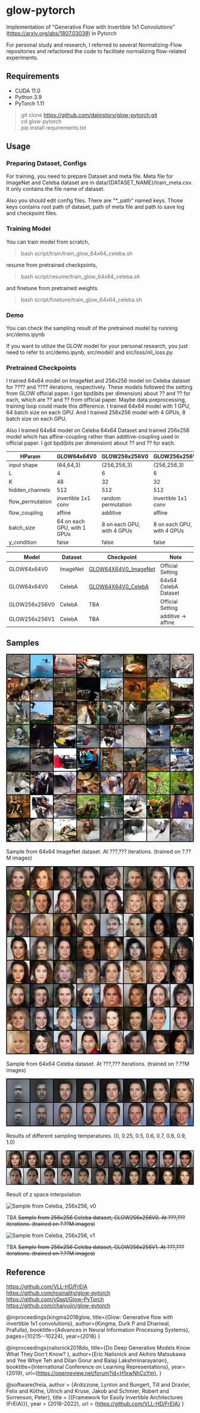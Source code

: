 # glow-pytorch

Implementation of "Generative Flow with Invertible 1x1 Convolutions" (https://arxiv.org/abs/1807.03039) in Pytorch

For personal study and research, I referred to several Normalizing-Flow repositories and refactored the code to facilitate normalizing flow-related experiments. 

## Requirements

- CUDA 11.0
- Python 3.9
- PyTorch 1.11

> git clone https://github.com/dajinstory/glow-pytorch.git <br/>
> cd glow-pytorch <br/>
> pip install requirements.txt <br/>

## Usage

### Preparing Dataset, Configs

For training, you need to prepare Dataset and meta file. Meta file for ImageNet and Celeba dataset are in data/{DATASET_NAME}/train_meta.csv. It only contains the file name of dataset.

Also you should edit config files. There are "*_path" named keys. Those keys contains root path of dataset, path of meta file and path to save log and checkpoint files.

### Training Model

You can train model from scratch,
> bash script/train/train_glow_64x64_celeba.sh <br/>

resume from pretrained checkpoints,
> bash script/resume/train_glow_64x64_celeba.sh <br/>

and finetune from pretrained weights
> bash script/finetune/train_glow_64x64_celeba.sh <br/>

### Demo

You can check the sampling result of the pretrained model by running src/demo.ipynb

If you want to utilize the GLOW model for your personal research, you just need to refer to src/demo.ipynb, src/model/ and src/loss/nll_loss.py.

### Pretrained Checkpoints

I trained 64x64 model on ImageNet and 256x256 model on Celeba dataset for ???? and ???? iterations, respectively. These models followed the setting from GLOW official paper. I got bpd(bits per dimension) about ?? and ?? for each, which are ?? and ?? from official paper. Maybe data preprocessing, training loop could made this difference. I trained 64x64 model with 1 GPU, 64 batch size on each GPU. And I trained 256x256 model with 4 GPUs, 8 batch size on each GPU. 

Also I trained 64x64 model on Celeba 64x64 Dataset and trained 256x256 model which has affine-coupling rather than additive-coupling used in official paper. I got bpd(bits per dimension) about ?? and ?? for each.

|      HParam       |          GLOW64x64V0          |         GLOW256x256V0         |         GLOW256x256V1         |
| ----------------- | ----------------------------- | ----------------------------- | ----------------------------- |
| input shape       | (64,64,3)                     | (256,256,3)                   | (256,256,3)                   |
| L                 | 4                             | 6                             | 6                             |
| K                 | 48                            | 32                            | 32                            |
| hidden_channels   | 512                           | 512                           | 512                           |
| flow_permutation  | invertible 1x1 conv           | random permutation            | invertible 1x1 conv           |
| flow_coupling     | affine                        | additive                      | affine                        |
| batch_size        | 64 on each GPU, with 1 GPUs   | 8 on each GPU, with 4 GPUs    | 8 on each GPU, with 4 GPUs    |
| y_condition       | false                         | false                         | false                         |

|     Model     |   Dataset   |                              Checkpoint                                     |          Note         |
| ------------- | ----------- | --------------------------------------------------------------------------- | --------------------- |
| GLOW64x64V0   | ImageNet    | [GLOW64X64V0_ImageNet](https://drive.google.com/file/d/1ZrSXC6vVFZnAj1VWZYb0XQp6cJQqJTCT/view?usp=sharing)  | Official Setting      |
| GLOW64x64V0   | CelebA      | [GLOW64X64V0_CelebA](https://drive.google.com/file/d/1_6hFc0OkyHusoATkXJUmnyA9rw4aRnnY/view?usp=sharing)  | 64x64 CelebA Dataset   |
| GLOW256x256V0 | CelebA      | TBA  | Official Setting      |
| GLOW256x256V1 | CelebA      | TBA  | additive -> affine    |

## Samples

![Sample from ImageNet, 64x64](doc/sample_64x64_imagenet.png)

Sample from 64x64 ImageNet dataset. At ???,??? iterations. (trained on ?.??M images)

![Sample from Celeba, 64x64](doc/sample_64x64_celeba.png)

Sample from 64x64 Celeba dataset. At ???,??? iterations. (trained on ?.??M images)

![Sample temperature, 64x64](doc/sample_temperature.png)

Results of different sampling temperatures. (0, 0.25, 0.5, 0.6, 0.7, 0.8, 0.9, 1.0)

![Sample interpolation, 64x64](doc/sample_interpolation.png)

Result of z space interpolation

![Sample from Celeba, 256x256, v0](doc/sample_256x256_v0_celeba.png)

TBA
~~Sample from 256x256 Celeba dataset, GLOW256x256V0. At ???,??? iterations. (trained on ?.??M images)~~

![Sample from Celeba, 256x256, v1](doc/sample_256x256_v1_celeba.png)

TBA
~~Sample from 256x256 Celeba dataset, GLOW256x256V1. At ???,??? iterations. (trained on ?.??M images)~~

## Reference
https://github.com/VLL-HD/FrEIA <br/>
https://github.com/rosinality/glow-pytorch <br/>
https://github.com/y0ast/Glow-PyTorch <br/>
https://github.com/chaiyujin/glow-pytorch <br/>

@inproceedings{kingma2018glow,
  title={Glow: Generative flow with invertible 1x1 convolutions},
  author={Kingma, Durk P and Dhariwal, Prafulla},
  booktitle={Advances in Neural Information Processing Systems},
  pages={10215--10224},
  year={2018}
}

@inproceedings{nalisnick2018do,
    title={Do Deep Generative Models Know What They Don't Know? },
    author={Eric Nalisnick and Akihiro Matsukawa and Yee Whye Teh and Dilan Gorur and Balaji Lakshminarayanan},
    booktitle={International Conference on Learning Representations},
    year={2019},
    url={https://openreview.net/forum?id=H1xwNhCcYm},
}

@software{freia,
  author = {Ardizzone, Lynton and Bungert, Till and Draxler, Felix and Köthe, Ullrich and Kruse, Jakob and Schmier, Robert and Sorrenson, Peter},
  title = {{Framework for Easily Invertible Architectures (FrEIA)}},
  year = {2018-2022},
  url = {https://github.com/VLL-HD/FrEIA}
}


